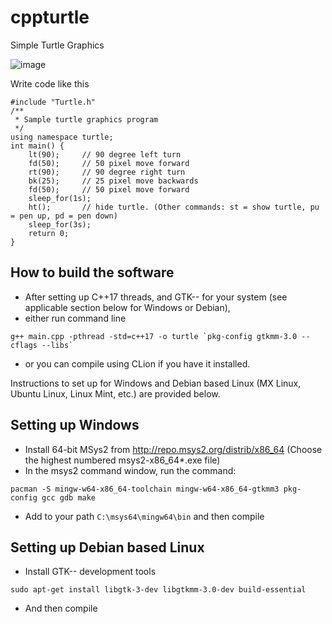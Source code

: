 # cppturtle

Simple Turtle Graphics

![image](https://user-images.githubusercontent.com/26174810/66803169-8b4e4100-eeba-11e9-8614-f9ba035322bb.png)

Write code like this 
```
#include "Turtle.h"
/**
 * Sample turtle graphics program
 */
using namespace turtle;
int main() {
    lt(90);     // 90 degree left turn
    fd(50);     // 50 pixel move forward
    rt(90);     // 90 degree right turn
    bk(25);     // 25 pixel move backwards
    fd(50);     // 50 pixel move forward
    sleep_for(1s);
    ht();       // hide turtle. (Other commands: st = show turtle, pu = pen up, pd = pen down)
    sleep_for(3s);
    return 0;
}
```

## How to build the software
* After setting up C++17 threads, and GTK-- for your system (see applicable section below for Windows or Debian), 
* either run command line
```
g++ main.cpp -pthread -std=c++17 -o turtle `pkg-config gtkmm-3.0 --cflags --libs`
```
* or you can compile using CLion if you have it installed. 

Instructions to set up for Windows and Debian based Linux (MX Linux, Ubuntu Linux, Linux Mint, etc.) are provided below.
## Setting up Windows 
* Install 64-bit MSys2 from http://repo.msys2.org/distrib/x86_64 (Choose the highest numbered msys2-x86_64*.exe file)
* In the msys2 command window, run the command:
```
pacman -S mingw-w64-x86_64-toolchain mingw-w64-x86_64-gtkmm3 pkg-config gcc gdb make 
```
* Add to your path `C:\msys64\mingw64\bin` and then compile 
## Setting up Debian based Linux
* Install GTK-- development tools
```
sudo apt-get install libgtk-3-dev libgtkmm-3.0-dev build-essential
```
* And then compile
